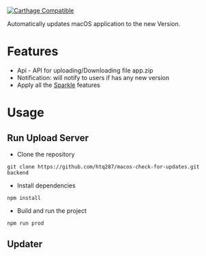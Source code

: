 [![Carthage Compatible](https://img.shields.io/badge/Carthage-compatible-4BC51D.svg?style=flat)](https://github.com/Carthage/Carthage)

Automatically updates macOS application to the new Version.

# Features
- Api - API for uploading/Downloading file app.zip
- Notification: will notify to users if has any new version
- Apply all the [Sparkle](https://github.com/sparkle-project/Sparkle) features

# Usage

## Run Upload Server
- Clone the repository
```
git clone https://github.com/htq287/macos-check-for-updates.git backend
```
- Install dependencies
```
npm install
```
- Build and run the project
```
npm run prod
```

## Updater